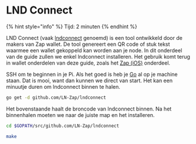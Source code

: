 # LND Connect

{% hint style="info" %}
Tijd: 2 minuten
{% endhint %}

LND Connect \(vaak [lndconnect](https://github.com/LN-Zap/lndconnect) genoemd\) is een tool ontwikkeld door de makers van Zap wallet. De tool genereert een QR code of stuk tekst waarmee een wallet gekoppeld kan worden aan je node. In dit onderdeel van de guide zullen we enkel lndconnect installeren. Het gebruik komt terug in wallet onderdelen van deze guide, zoals het [Zap \(iOS\)](https://node.bitdeal.nl/ios/zap) onderdeel.

SSH om te beginnen in je Pi. Als het goed is heb je [Go](https://node.bitdeal.nl/raspberry-pi/algemene-dependencies-installeren#golang) al op je machine staan. Dat is mooi, want dan kunnen we direct van start. Het kan een minuutje duren om lndconnect binnen te halen.

```bash
go get -d github.com/LN-Zap/lndconnect
```

Het bovenstaande haalt de broncode van lndconnect binnen. Na het binnenhalen moeten we naar de juiste map en het installeren.

```bash
cd $GOPATH/src/github.com/LN-Zap/lndconnect
```

```bash
make
```

